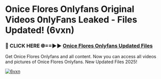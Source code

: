 # Onice Flores Onlyfans Original Videos 0nlyFans Leaked - Files Updated! (6vxn)

<h3>🔴 CLICK HERE 🌐==►► <a href="https://tinyurl.com/2jnfzry5" rel="nofollow">Onice Flores Onlyfans Updated Files</a></h3>

Get Onice Flores Onlyfans and all content. Now you can access all videos and pictures of Onice Flores Onlyfans. New Updated Files 2025!

[![6vxn](https://i.imgur.com/GyGTBgg.gif)](https://tinyurl.com/2jnfzry5)
